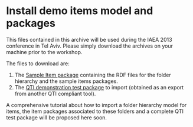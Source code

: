 <!--
created_at: '2013-10-17 10:25:44'
updated_at: '2013-10-17 11:23:41'
authors:
    - 'Thibaud Latour'
contributors:
    - 'Lionel Lecaque'
tags:
    - Tutorials
-->

Install demo items model and packages
=====================================

This files contained in this archive will be used during the IAEA 2013 conference in Tel Aviv. Please simply download the archives on your machine prior to the workshop.<br/>

The files to download are:

1.  The [Sample Item package](http://forge.taotesting.com/attachments/download/2621/TAO%202.5%20Sample%20item%20package.zip) containing the RDF files for the folder hierarchy and the sample items packages.
2.  The [QTI demonstration test package](http://forge.taotesting.com/attachments/download/2623/DEMO-TEST-QUESTIFY-TEST.zip) to import (obtained as an export from another QTI compliant tool).

A comprehensive tutorial about how to import a folder hierarchy model for items, the item packages associated to these folders and a complete QTI test package will be proposed here soon.


